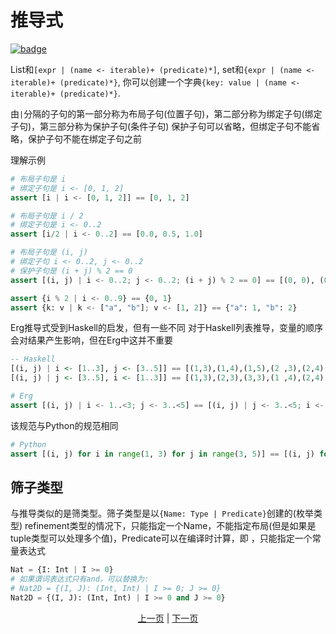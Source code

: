 # 推导式

[![badge](https://img.shields.io/endpoint.svg?url=https%3A%2F%2Fgezf7g7pd5.execute-api.ap-northeast-1.amazonaws.com%2Fdefault%2Fsource_up_to_date%3Fowner%3Derg-lang%26repos%3Derg%26ref%3Dmain%26path%3Ddoc/EN/syntax/28_comprehension.md%26commit_hash%3De959b3e54bfa8cee4929743b0193a129e7525c61)](https://gezf7g7pd5.execute-api.ap-northeast-1.amazonaws.com/default/source_up_to_date?owner=erg-lang&repos=erg&ref=main&path=doc/EN/syntax/28_comprehension.md&commit_hash=e959b3e54bfa8cee4929743b0193a129e7525c61)

List和`[expr | (name <- iterable)+ (predicate)*]`,
set和`{expr | (name <- iterable)+ (predicate)*}`,
你可以创建一个字典`{key: value | (name <- iterable)+ (predicate)*}`.

由`|`分隔的子句的第一部分称为布局子句(位置子句)，第二部分称为绑定子句(绑定子句)，第三部分称为保护子句(条件子句)
保护子句可以省略，但绑定子句不能省略，保护子句不能在绑定子句之前

理解示例

```python
# 布局子句是 i
# 绑定子句是 i <- [0, 1, 2]
assert [i | i <- [0, 1, 2]] == [0, 1, 2]

# 布局子句是 i / 2
# 绑定子句是 i <- 0..2
assert [i/2 | i <- 0..2] == [0.0, 0.5, 1.0]

# 布局子句是 (i, j)
# 绑定子句 i <- 0..2, j <- 0..2
# 保护子句是 (i + j) % 2 == 0
assert [(i, j) | i <- 0..2; j <- 0..2; (i + j) % 2 == 0] == [(0, 0), (0, 2), (1, 1), (2, 0), (2, 2)]

assert {i % 2 | i <- 0..9} == {0, 1}
assert {k: v | k <- ["a", "b"]; v <- [1, 2]} == {"a": 1, "b": 2}
```

Erg推导式受到Haskell的启发，但有一些不同
对于Haskell列表推导，变量的顺序会对结果产生影响，但在Erg中这并不重要

``` haskell
-- Haskell
[(i, j) | i <- [1..3], j <- [3..5]] == [(1,3),(1,4),(1,5),(2 ,3),(2,4),(2,5),(3,3),(3,4),(3,5)]
[(i, j) | j <- [3..5], i <- [1..3]] == [(1,3),(2,3),(3,3),(1 ,4),(2,4),(3,4),(1,5),(2,5),(3,5)]
```

```python
# Erg
assert [(i, j) | i <- 1..<3; j <- 3..<5] == [(i, j) | j <- 3..<5; i <- 1.. <3]
```

该规范与Python的规范相同

```python
# Python
assert [(i, j) for i in range(1, 3) for j in range(3, 5)] == [(i, j) for j in range(3, 5) for i in range(1, 3)]
```

## 筛子类型

与推导类似的是筛类型。筛子类型是以`{Name: Type | Predicate}`创建的(枚举类型)
refinement类型的情况下，只能指定一个Name，不能指定布局(但是如果是tuple类型可以处理多个值)，Predicate可以在编译时计算，即 ，只能指定一个常量表达式

```python
Nat = {I: Int | I >= 0}
# 如果谓词表达式只有and，可以替换为:
# Nat2D = {(I, J): (Int, Int) | I >= 0; J >= 0}
Nat2D = {(I, J): (Int, Int) | I >= 0 and J >= 0}
```

<p align='center'>
    <a href='./27_pattern_matching.md'>上一页</a> | <a href='./29_spread_syntax.md'>下一页</a>
</p>
